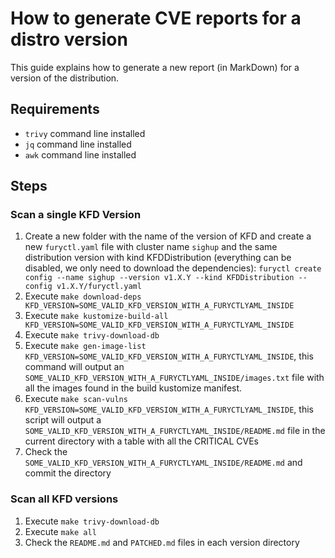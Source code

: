 # How to generate CVE reports for a distro version

This guide explains how to generate a new report (in MarkDown) for a version of the distribution.

## Requirements

* `trivy` command line installed
* `jq` command line installed
* `awk` command line installed

## Steps

### Scan a single KFD Version

1) Create a new folder with the name of the version of KFD and create a new `furyctl.yaml` file with cluster name `sighup` and the same distribution version with kind KFDDistribution (everything can be disabled, we only need to download the dependencies): `furyctl create config --name sighup --version v1.X.Y --kind KFDDistribution --config v1.X.Y/furyctl.yaml`
2) Execute `make download-deps KFD_VERSION=SOME_VALID_KFD_VERSION_WITH_A_FURYCTLYAML_INSIDE` 
3) Execute `make kustomize-build-all KFD_VERSION=SOME_VALID_KFD_VERSION_WITH_A_FURYCTLYAML_INSIDE` 
4) Execute `make trivy-download-db`
5) Execute `make gen-image-list KFD_VERSION=SOME_VALID_KFD_VERSION_WITH_A_FURYCTLYAML_INSIDE`, this command will output an `SOME_VALID_KFD_VERSION_WITH_A_FURYCTLYAML_INSIDE/images.txt` file with all the images found in the build kustomize manifest. 
6) Execute `make scan-vulns KFD_VERSION=SOME_VALID_KFD_VERSION_WITH_A_FURYCTLYAML_INSIDE`, this script will output a `SOME_VALID_KFD_VERSION_WITH_A_FURYCTLYAML_INSIDE/README.md` file in the current directory with a table with all the CRITICAL CVEs 
7) Check the `SOME_VALID_KFD_VERSION_WITH_A_FURYCTLYAML_INSIDE/README.md` and commit the directory

### Scan all KFD versions

1) Execute `make trivy-download-db`
2) Execute `make all`
3) Check the `README.md` and `PATCHED.md` files in each version directory

